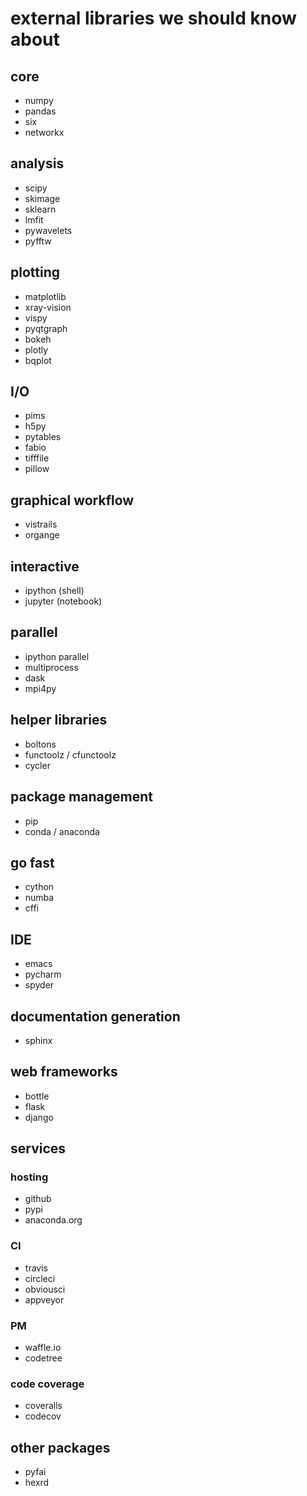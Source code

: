 external libraries we should know about
=======================================

core
----

-   numpy
-   pandas
-   six
-   networkx

analysis
--------

-   scipy
-   skimage
-   sklearn
-   lmfit
-   pywavelets
-   pyfftw

plotting
--------

-   matplotlib
-   xray-vision
-   vispy
-   pyqtgraph
-   bokeh
-   plotly
-   bqplot

I/O
---

-   pims
-   h5py
-   pytables
-   fabio
-   tifffile
-   pillow

graphical workflow
------------------

-   vistrails
-   organge

interactive
-----------

-   ipython (shell)
-   jupyter (notebook)

parallel
--------

-   ipython parallel
-   multiprocess
-   dask
-   mpi4py

helper libraries
----------------

-   boltons
-   functoolz / cfunctoolz
-   cycler

package management
------------------

-   pip
-   conda / anaconda

go fast
-------

-   cython
-   numba
-   cffi

IDE
---

-   emacs
-   pycharm
-   spyder

documentation generation
------------------------

-   sphinx

web frameworks
--------------

-   bottle
-   flask
-   django

services
--------

### hosting

-   github
-   pypi
-   anaconda.org

### CI

-   travis
-   circleci
-   obviousci
-   appveyor

### PM

-   waffle.io
-   codetree

### code coverage

-   coveralls
-   codecov

other packages
--------------

-   pyfai
-   hexrd
